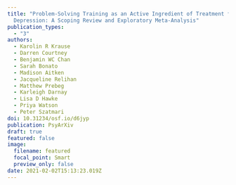 ```yaml
---
title: "Problem-Solving Training as an Active Ingredient of Treatment for Youth
  Depression: A Scoping Review and Exploratory Meta-Analysis"
publication_types:
  - "3"
authors:
  - Karolin R Krause
  - Darren Courtney
  - Benjamin WC Chan
  - Sarah Bonato
  - Madison Aitken
  - Jacqueline Relihan
  - Matthew Prebeg
  - Karleigh Darnay
  - Lisa D Hawke
  - Priya Watson
  - Peter Szatmari
doi: 10.31234/osf.io/d6jyp
publication: PsyArXiv
draft: true
featured: false
image:
  filename: featured
  focal_point: Smart
  preview_only: false
date: 2021-02-02T15:13:23.019Z
---
```

